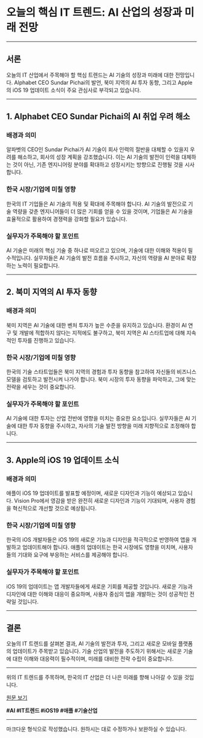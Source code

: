 # 오늘의 핵심 IT 트렌드: AI 산업의 성장과 미래 전망

---

## 서론
오늘의 IT 산업에서 주목해야 할 핵심 트렌드는 AI 기술의 성장과 미래에 대한 전망입니다. Alphabet CEO Sundar Pichai의 발언, 북미 지역의 AI 투자 동향, 그리고 Apple의 iOS 19 업데이트 소식이 주요 관심사로 부각되고 있습니다.

---

## 1. Alphabet CEO Sundar Pichai의 AI 취업 우려 해소
### 배경과 의미
알파벳의 CEO인 Sundar Pichai가 AI 기술이 회사 인력의 절반을 대체할 수 있을지 우려를 해소하고, 회사의 성장 계획을 강조했습니다. 이는 AI 기술의 발전이 인력을 대체하는 것이 아닌, 기존 엔지니어링 분야를 확대하고 성장시키는 방향으로 진행될 것을 시사합니다.
### 한국 시장/기업에 미칠 영향
한국의 IT 기업들은 AI 기술의 적용 및 확대에 주목해야 합니다. AI 기술의 발전으로 기술 역량을 갖춘 엔지니어들이 더 많은 기회를 얻을 수 있을 것이며, 기업들은 AI 기술을 효율적으로 활용하여 경쟁력을 강화할 필요가 있습니다.
### 실무자가 주목해야 할 포인트
AI 기술은 미래의 핵심 기술 중 하나로 떠오르고 있으며, 기술에 대한 이해와 적용이 필수적입니다. 실무자들은 AI 기술의 발전 흐름을 주시하고, 자신의 역량을 AI 분야로 확장하는 노력이 필요합니다.

---

## 2. 북미 지역의 AI 투자 동향
### 배경과 의미
북미 지역은 AI 기술에 대한 벤처 투자가 높은 수준을 유지하고 있습니다. 환경이 AI 연구 및 개발에 적합하지 않다는 지적에도 불구하고, 북미 지역은 AI 스타트업에 대해 지속적인 투자를 진행하고 있습니다.
### 한국 시장/기업에 미칠 영향
한국의 기술 스타트업들은 북미 지역의 경험과 투자 동향을 참고하여 자신들의 비즈니스 모델을 검토하고 발전시켜 나가야 합니다. 북미 시장의 투자 동향을 파악하고, 그에 맞는 전략을 세우는 것이 중요합니다.
### 실무자가 주목해야 할 포인트
AI 기술에 대한 투자는 산업 전반에 영향을 미치는 중요한 요소입니다. 실무자들은 AI 기술에 대한 투자 동향을 주시하고, 자사의 기술 발전 방향을 미래 지향적으로 조정해야 합니다.

---

## 3. Apple의 iOS 19 업데이트 소식
### 배경과 의미
애플이 iOS 19 업데이트를 발표할 예정이며, 새로운 디자인과 기능이 예상되고 있습니다. Vision Pro에서 영감을 받은 완전히 새로운 디자인과 기능이 기대되며, 사용자 경험을 혁신적으로 개선할 것으로 예상됩니다.
### 한국 시장/기업에 미칠 영향
한국의 iOS 개발자들은 iOS 19의 새로운 기능과 디자인을 적극적으로 반영하여 앱을 개발하고 업데이트해야 합니다. 애플의 업데이트는 한국 시장에도 영향을 미치며, 사용자들의 기대와 요구에 부응하는 서비스를 제공해야 합니다.
### 실무자가 주목해야 할 포인트
iOS 19의 업데이트는 앱 개발자들에게 새로운 기회를 제공할 것입니다. 새로운 기능과 디자인에 대한 이해와 대응이 중요하며, 사용자 중심의 앱을 개발하는 것이 성공적인 전략일 것입니다.

---

## 결론
오늘의 IT 트렌드를 살펴본 결과, AI 기술의 발전과 투자, 그리고 새로운 모바일 플랫폼의 업데이트가 주목받고 있습니다. 기술 산업의 발전을 주도하기 위해서는 새로운 기술에 대한 이해와 대응력이 필수적이며, 미래를 대비한 전략 수립이 중요합니다.

--- 

위의 IT 트렌드를 주목하며, 한국의 IT 산업은 더 나은 미래를 향해 나아갈 수 있을 것입니다.

[원문 보기](https://example.com)

**#AI #IT트렌드 #iOS19 #애플 #기술산업**

--- 

마크다운 형식으로 작성했습니다. 원하시는 대로 수정하거나 보완하실 수 있습니다.
